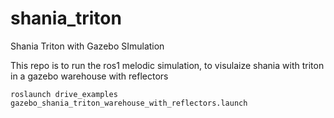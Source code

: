 # shania_triton
Shania Triton with Gazebo SImulation

This repo is to run the ros1 melodic simulation, to visulaize shania with triton in a gazebo warehouse with reflectors

```
roslaunch drive_examples gazebo_shania_triton_warehouse_with_reflectors.launch
```
